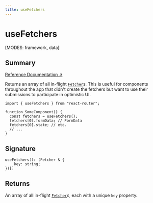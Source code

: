 ```yaml
---
title: useFetchers
---
```


# useFetchers

<!--
⚠️ ⚠️ IMPORTANT ⚠️ ⚠️ 

Thank you for helping improve our documentation!

This file is auto-generated from the JSDoc comments in the source
code, so please edit the JSDoc comments in the file below and this
file will be re-generated once those changes are merged.

https://github.com/remix-run/react-router/blob/main/packages/react-router/lib/dom/lib.tsx#L2224
-->

[MODES: framework, data]

## Summary

[Reference Documentation ↗](https://api.reactrouter.com/v7/functions/react_router.useFetchers.html)

Returns an array of all in-flight [`Fetcher`](https://api.reactrouter.com/v7/types/react_router.Fetcher.html)s. This is useful for components
throughout the app that didn't create the fetchers but want to use their submissions
to participate in optimistic UI.

```tsx
import { useFetchers } from "react-router";

function SomeComponent() {
  const fetchers = useFetchers();
  fetchers[0].formData; // FormData
  fetchers[0].state; // etc.
  // ...
}
```

## Signature

```tsx
useFetchers(): (Fetcher & {
    key: string;
})[]
```

## Returns

An array of all in-flight [`Fetcher`](https://api.reactrouter.com/v7/types/react_router.Fetcher.html)s, each with a unique `key` property.

